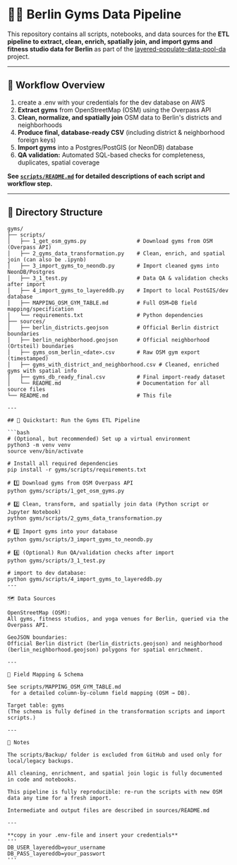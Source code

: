 # 🏋️‍♂️ Berlin Gyms Data Pipeline

This repository contains all scripts, notebooks, and data sources for the **ETL pipeline to extract, clean, enrich, spatially join, and import gyms and fitness studio data for Berlin** as part of the [layered-populate-data-pool-da](../) project.

---

## 🚦 Workflow Overview

1. create a .env with your credentials for the dev database on AWS
2. **Extract gyms** from OpenStreetMap (OSM) using the Overpass API  
3. **Clean, normalize, and spatially join** OSM data to Berlin's districts and neighborhoods  
4. **Produce final, database-ready CSV** (including district & neighborhood foreign keys)  
5. **Import gyms** into a Postgres/PostGIS (or NeonDB) database  
6. **QA validation:** Automated SQL-based checks for completeness, duplicates, spatial coverage

**See [`scripts/README.md`](./scripts/README.md) for detailed descriptions of each script and workflow step.**

---

## 📁 Directory Structure

```text
gyms/
├── scripts/
│   ├── 1_get_osm_gyms.py                # Download gyms from OSM (Overpass API)
│   ├── 2_gyms_data_transformation.py    # Clean, enrich, and spatial join (can also be .ipynb)
│   ├── 3_import_gyms_to_neondb.py       # Import cleaned gyms into NeonDB/Postgres
│   ├── 3_1_test.py                      # Data QA & validation checks after import
│   ├── 4_import_gyms_to_layereddb.py    # Import to local PostGIS/dev database
│   ├── MAPPING_OSM_GYM_TABLE.md         # Full OSM→DB field mapping/specification
│   └── requirements.txt                 # Python dependencies
├── sources/
│   ├── berlin_districts.geojson         # Official Berlin district boundaries
│   ├── berlin_neighborhood.geojson      # Official neighborhood (Ortsteil) boundaries
│   ├── gyms_osm_berlin_<date>.csv       # Raw OSM gym export (timestamped)
│   ├── gyms_with_district_and_neighborhood.csv # Cleaned, enriched gyms with spatial info
│   ├── gyms_db_ready_final.csv          # Final import-ready dataset
│   └── README.md                        # Documentation for all source files
└── README.md                            # This file

---

## 🚀 Quickstart: Run the Gyms ETL Pipeline

```bash
# (Optional, but recommended) Set up a virtual environment
python3 -m venv venv
source venv/bin/activate

# Install all required dependencies
pip install -r gyms/scripts/requirements.txt

# 1️⃣ Download gyms from OSM Overpass API
python gyms/scripts/1_get_osm_gyms.py

# 2️⃣ Clean, transform, and spatially join data (Python script or Jupyter Notebook)
python gyms/scripts/2_gyms_data_transformation.py

# 3️⃣ Import gyms into your database
python gyms/scripts/3_import_gyms_to_neondb.py

# 4️⃣ (Optional) Run QA/validation checks after import
python gyms/scripts/3_1_test.py

# import to dev database:
python gyms/scripts/4_import_gyms_to_layereddb.py
---

🗺️ Data Sources

OpenStreetMap (OSM):
All gyms, fitness studios, and yoga venues for Berlin, queried via the Overpass API.

GeoJSON boundaries:
Official Berlin district (berlin_districts.geojson) and neighborhood (berlin_neighborhood.geojson) polygons for spatial enrichment.

---

🧩 Field Mapping & Schema

See scripts/MAPPING_OSM_GYM_TABLE.md
 for a detailed column-by-column field mapping (OSM → DB).

Target table: gyms
(The schema is fully defined in the transformation scripts and import scripts.)

---

📝 Notes

The scripts/Backup/ folder is excluded from GitHub and used only for local/legacy backups.

All cleaning, enrichment, and spatial join logic is fully documented in code and notebooks.

This pipeline is fully reproducible: re-run the scripts with new OSM data any time for a fresh import.

Intermediate and output files are described in sources/README.md

---

**copy in your .env-file and insert your credentials**
'''
DB_USER_layereddb=your_username
DB_PASS_layereddb=your_passwort
'''


